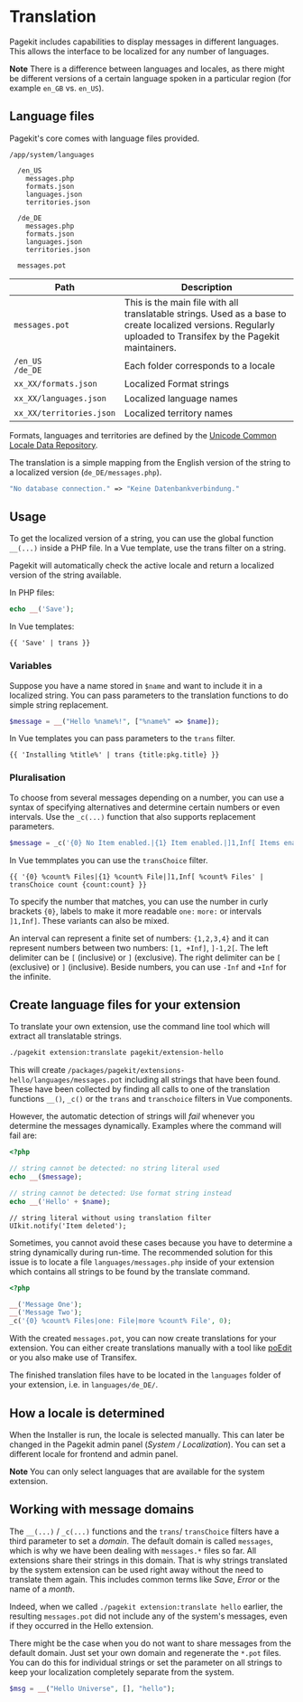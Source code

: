 # Translation
<p class="uk-article-lead">Pagekit includes capabilities to display messages in different languages. This allows the interface to be localized for any number of languages.</p>

**Note** There is a difference between languages and locales, as there might be different versions of a certain language spoken in a particular region (for example `en_GB` vs. `en_US`).

## Language files
Pagekit's core comes with language files provided.

```
/app/system/languages

  /en_US
    messages.php
    formats.json
    languages.json
    territories.json

  /de_DE
    messages.php
    formats.json
    languages.json
    territories.json

  messages.pot
```

Path                     | Description
------------------------ | -------------------------------------------------------------------------------------------------------------------------------------------------------------
`messages.pot`           | This is the main file with all translatable strings. Used as a base to create localized versions. Regularly uploaded to Transifex by the Pagekit maintainers.
`/en_US` <br> `/de_DE`   | Each folder corresponds to a locale
`xx_XX/formats.json`     | Localized Format strings
`xx_XX/languages.json`   | Localized language names
`xx_XX/territories.json` | Localized territory names

Formats, languages and territories are defined by the [Unicode Common Locale Data Repository](http://cldr.unicode.org/).

The translation is a simple mapping from the English version of the string to a localized version (`de_DE/messages.php`).

```php
"No database connection." => "Keine Datenbankverbindung."
```

## Usage
To get the localized version of a string, you can use the global function `__(...)` inside a PHP file. In a Vue template, use the trans filter on a string.

Pagekit will automatically check the active locale and return a localized version of the string available.

In PHP files:

```php
echo __('Save');
```

In Vue templates:

```vue
{{ 'Save' | trans }}
```

### Variables
Suppose you have a name stored in `$name` and want to include it in a localized string. You can pass parameters to the translation functions to do simple string replacement.

```php
$message = __("Hello %name%!", ["%name%" => $name]);
```

In Vue templates you can pass parameters to the `trans` filter.

```vue
{{ 'Installing %title%' | trans {title:pkg.title} }}
```

### Pluralisation
To choose from several messages depending on a number, you can use a syntax of specifying alternatives and determine certain numbers or even intervals. Use the `_c(...)` function that also supports replacement parameters.

```php
$message = _c('{0} No Item enabled.|{1} Item enabled.|]1,Inf[ Items enabled.', count($ids))
```

In Vue temmplates you can use the `transChoice` filter.

```vue
{{ '{0} %count% Files|{1} %count% File|]1,Inf[ %count% Files' | transChoice count {count:count} }}
```

To specify the number that matches, you can use the number in curly brackets `{0}`, labels to make it more readable `one:` `more:` or intervals `]1,Inf]`. These variants can also be mixed.

An interval can represent a finite set of numbers: `{1,2,3,4}` and it can represent numbers between two numbers: `[1, +Inf]`, `]-1,2[`. The left delimiter can be `[` (inclusive) or `]` (exclusive). The right delimiter can be `[` (exclusive) or `]` (inclusive). Beside numbers, you can use `-Inf` and `+Inf` for the infinite.

## Create language files for your extension
To translate your own extension, use the command line tool which will extract all translatable strings.

```bash
./pagekit extension:translate pagekit/extension-hello
```

This will create `/packages/pagekit/extensions-hello/languages/messages.pot` including all strings that have been found. These have been collected by finding all calls to one of the translation functions `__()`, `_c()` or the `trans` and `transchoice` filters in Vue components.

However, the automatic detection of strings will _fail_ whenever you determine the messages dynamically. Examples where the command will fail are:

```php
<?php

// string cannot be detected: no string literal used
echo __($message);

// string cannot be detected: Use format string instead
echo __('Hello' + $name);
```

```vue
// string literal without using translation filter
UIkit.notify('Item deleted');
```

Sometimes, you cannot avoid these cases because you have to determine a string dynamically during run-time. The recommended solution for this issue is to locate a file `languages/messages.php` inside of your extension which contains all strings to be found by the translate command.

```php
<?php

__('Message One');
__('Message Two');
_c('{0} %count% Files|one: File|more %count% File', 0);
```

With the created `messages.pot`, you can now create translations for your extension. You can either create translations manually with a tool like [poEdit](http://www.poedit.net/) or you also make use of Transifex.

The finished translation files have to be located in the `languages` folder of your extension, i.e. in `languages/de_DE/`.

## How a locale is determined
When the Installer is run, the locale is selected manually. This can later be changed in the Pagekit admin panel (_System / Localization_). You can set a different locale for frontend and admin panel.

**Note** You can only select languages that are available for the system extension.

## Working with message domains
The `__(...)` / `_c(...)` functions and the `trans`/ `transChoice` filters have a third parameter to set a _domain_. The default domain is called `messages`, which is why we have been dealing with `messages.*` files so far. All extensions share their strings in this domain. That is why strings translated by the system extension can be used right away without the need to translate them again. This includes common terms like _Save_, _Error_ or the name of a _month_.

Indeed, when we called `./pagekit extension:translate hello` earlier, the resulting `messages.pot` did not include any of the system's messages, even if they occurred in the Hello extension.

There might be the case when you do not want to share messages from the default domain. Just set your own domain and regenerate the `*.pot` files. You can do this for individual strings or set the parameter on all strings to keep your localization completely separate from the system.

```php
$msg = __("Hello Universe", [], "hello");
```
